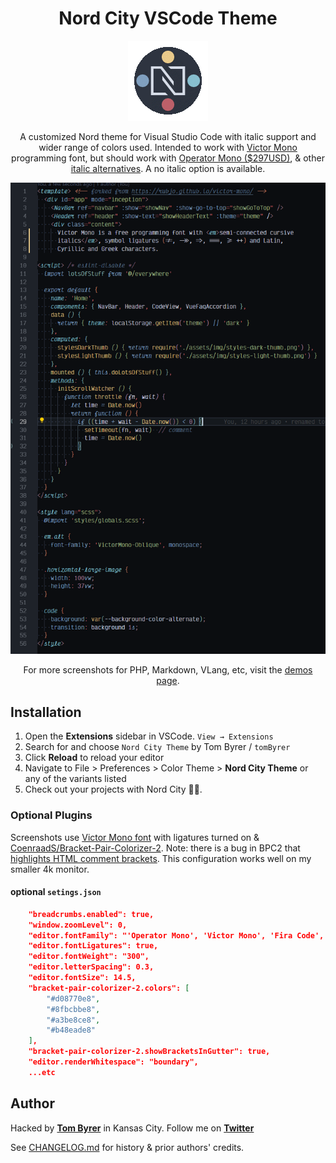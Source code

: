 <div align="center">

# Nord City VSCode Theme

![icon](icon-nord-4dot.png "icon")

A customized Nord theme for Visual Studio Code with italic support and wider range of colors used.  Intended to work with [Victor Mono](https://rubjo.github.io/victor-mono/) programming font, but should work with [Operator Mono ($297USD)](https://www.typography.com/fonts/operator/styles/operatormono0), & other [italic alternatives](https://dev.to/jandedobbeleer/a-viable-alternative-to-operator-mono-in-visual-studio-code-ge8).  A no italic option is available.

![HTML demo screenshot](demos/htm.png "HTML demo screenshot")

For more screenshots for PHP, Markdown, VLang, etc, visit the [demos page](https://github.com/tomByrer/nord-city-theme/demos/demos.md).

</div>

## Installation

1. Open the **Extensions** sidebar in VSCode. `View → Extensions`
2. Search for and choose `Nord City Theme` by Tom Byrer / `tomByrer`
4. Click **Reload** to reload your editor
5. Navigate to File > Preferences > Color Theme > **Nord City Theme** or any of the variants listed
6. Check out your projects with Nord City 🎉🎉.

### Optional Plugins

Screenshots use [Victor Mono font](https://rubjo.github.io/victor-mono/#get_it) with ligatures turned on & [CoenraadS/Bracket-Pair-Colorizer-2](https://marketplace.visualstudio.com/items?itemName=CoenraadS.bracket-pair-colorizer-2).   Note: there is a bug in BPC2 that [highlights HTML comment brackets](https://github.com/CoenraadS/Bracket-Pair-Colorizer-2/issues/114).  This configuration works well on my smaller 4k monitor.

#### optional `setings.json`


```json
    "breadcrumbs.enabled": true,
    "window.zoomLevel": 0,
    "editor.fontFamily": "'Operator Mono', 'Victor Mono', 'Fira Code', Consolas, 'Courier New', monospace",
    "editor.fontLigatures": true,
    "editor.fontWeight": "300",
    "editor.letterSpacing": 0.3,
    "editor.fontSize": 14.5,
    "bracket-pair-colorizer-2.colors": [
        "#d08770e8",
        "#8fbcbbe8",
        "#a3be8ce8",
        "#b48eade8"
    ],
    "bracket-pair-colorizer-2.showBracketsInGutter": true,
    "editor.renderWhitespace": "boundary",
    ...etc
```

## Author

Hacked by **[Tom Byrer](https://github.com/tomByrer)** in Kansas City.
Follow me on **[Twitter](https://twitter.com/tomByrer)**

See [CHANGELOG.md](CHANGELOG.md) for history & prior authors' credits.

